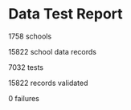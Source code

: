 Data Test Report
======

1758 schools

15822 school data records

7032 tests

15822 records validated

0 failures
